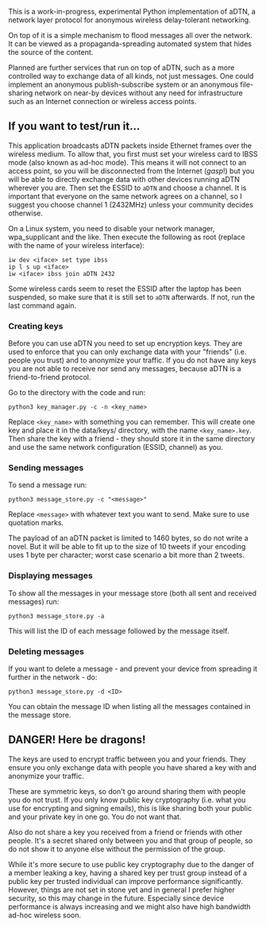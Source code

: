 
This is a work-in-progress, experimental Python implementation of aDTN, a network layer protocol for anonymous wireless delay-tolerant networking.

On top of it is a simple mechanism to flood messages all over the network. It can be viewed as a propaganda-spreading automated system that hides the source of the content.

Planned are further services that run on top of aDTN, such as a more controlled way to exchange data of all kinds, not just messages. One could implement an anonymous publish-subscribe system or an anonymous file-sharing network on near-by devices without any need for infrastructure such as an Internet connection or wireless access points.


## If you want to test/run it...

This application broadcasts aDTN packets inside Ethernet frames over the wireless medium. To allow that, you first must set your wireless card to IBSS mode (also known as ad-hoc mode). This means it will not connect to an access point, so you will be disconnected from the Internet (*gasp*!) but you will be able to directly exchange data with other devices running aDTN wherever you are. Then set the ESSID to `aDTN` and choose a channel. It is important that everyone on the same network agrees on a channel, so I suggest you choose channel 1 (2432MHz) unless your community decides otherwise.

On a Linux system, you need to disable your network manager, wpa_supplicant and the like. Then execute the following as root (replace <iface> with the name of your wireless interface):

    iw dev <iface> set type ibss
    ip l s up <iface>
    iw <iface> ibss join aDTN 2432

Some wireless cards seem to reset the ESSID after the laptop has been suspended, so make sure that it is still set to `aDTN` afterwards. If not, run the last command again.

### Creating keys

Before you can use aDTN you need to set up encryption keys. They are used to enforce that you can only exchange data with your "friends" (i.e. people you trust) and to anonymize your traffic. If you do not have any keys you are not able to receive nor send any messages, because aDTN is a friend-to-friend protocol.

Go to the directory with the code and run:

    python3 key_manager.py -c -n <key_name>

Replace `<key_name>` with something you can remember. This will create one key and place it in the data/keys/ directory, with the name `<key_name>.key`. Then share the key with a friend - they should store it in the same directory and use the same network configuration (ESSID, channel) as you.

### Sending messages

To send a message run:

    python3 message_store.py -c "<message>"

Replace `<message>` with whatever text you want to send. Make sure to use quotation marks.

The payload of an aDTN packet is limited to 1460 bytes, so do not write a novel. But it will be able to fit up to the size of 10 tweets if your encoding uses 1 byte per character; worst case scenario a bit more than 2 tweets.

### Displaying messages

To show all the messages in your message store (both all sent and received messages) run:

    python3 message_store.py -a

This will list the ID of each message followed by the message itself.

### Deleting messages

If you want to delete a message - and prevent your device from spreading it further in the network - do:

    python3 message_store.py -d <ID>

You can obtain the message ID when listing all the messages contained in the message store.


## DANGER! Here be dragons!
The keys are used to encrypt traffic between you and your friends. They ensure you only exchange data with people you have shared a key with and anonymize your traffic.

These are symmetric keys, so don't go around sharing them with people you do not trust. If you only know public key cryptography (i.e. what you use for encrypting and signing emails), this is like sharing both your public and your private key in one go. You do not want that.

Also do not share a key you received from a friend or friends with other people. It's a secret shared only between you and that group of people, so do not show it to anyone else without the permission of the group.

While it's more secure to use public key cryptography due to the danger of a member leaking a key, having a shared key per trust group instead of a public key per trusted individual can improve performance significantly. However, things are not set in stone yet and in general I prefer higher security, so this may change in the future. Especially since device performance is always increasing and we might also have high bandwidth ad-hoc wireless soon.


